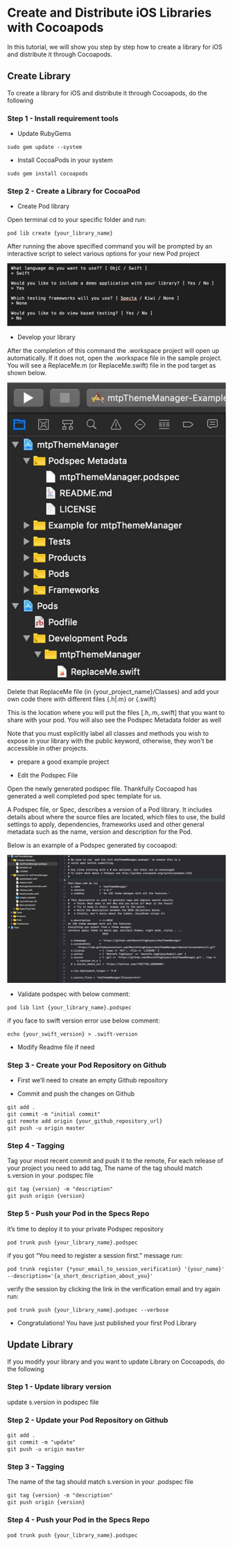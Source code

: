 # Create and Distribute iOS Libraries with Cocoapods

In this tutorial, we will show you step by step how to create a library for iOS and distribute it through Cocoapods.

## Create Library
To create a library for iOS and distribute it through Cocoapods, do the following

### Step 1 - Install requirement tools
- Update RubyGems

```
sudo gem update --system
```

- Install CocoaPods in your system

```
sudo gem install cocoapods
```

### Step 2 - Create a Library for CocoaPod
- Create Pod library

Open terminal cd to your specific folder and run:
```
pod lib create {your_library_name}
```
After running the above specified command you will be prompted by an interactive script to select various options for your new Pod project

![screen shots](screenshots/1.jpg)

- Develop your library

After the completion of this command the .workspace project will open up automatically. If it does not, open the .workspace file in the sample project. You will see a ReplaceMe.m (or ReplaceMe.swift) file in the pod target as shown below.

![screen shots](screenshots/2.jpg)

Delete that ReplaceMe file (in {your_project_name}/Classes) and add your own code there with different files {.h|.m} or {.swift}

This is the location where you will put the files [.h,.m,.swift] that you want to share with your pod. You will also see the Podspec Metadata folder as well

Note that you must explicitly label all classes and methods you wish to expose in your library with the public keyword, otherwise, they won't be accessible in other projects.

- prepare a good example project

- Edit the Podspec File

Open the newly generated podspec file. Thankfully Cocoapod has generated a well completed pod spec template for us.

A Podspec file, or Spec, describes a version of a Pod library. It includes details about where the source files are located, which files to use, the build settings to apply, dependencies, frameworks used and other general metadata such as the name, version and description for the Pod.

Below is an example of a Podspec generated by cocoapod:

![screen shots](screenshots/3.jpg)

- Validate podspec with below comment:

```
pod lib lint {your_library_name}.podspec 
```

if you face to swift version error use below comment:

```
echo {your_swift_version} > .swift-version 
```

- Modify Readme file if need

### Step 3 - Create your Pod Repository on Github
- First we’ll need to create an empty Github repository 

- Commit and push the changes on Github 

```
git add .
git commit -m "initial commit"
git remote add origin {your_github_repository_url}
git push -u origin master
```

### Step 4 - Tagging

Tag your most recent commit and push it to the remote, For each release of your project you need to add tag, The name of the tag should match s.version in your .podspec file

```
git tag {version} -m "description"
git push origin {version}
```

### Step 5 - Push your Pod in the Specs Repo
it’s time to deploy it to your private Podspec repository

```
pod trunk push {your_library_name}.podspec
```

if you got “You need to register a session first.” message run:

```
pod trunk register {*your_email_to_session_verification} '{your_name}' --description='{a_short_description_about_you}'
```

verify the session by clicking the link in the verification email and try again run: 

```
pod trunk push {your_library_name}.podspec --verbose
```

- Congratulations! You have just published your first Pod Library


## Update Library
If you modify your library and you want to update Library on Cocoapods, do the following

### Step 1 - Update library version
update s.version in podspec file

### Step 2 - Update your Pod Repository on Github
```
git add .
git commit -m "update"
git push -u origin master
```

### Step 3 - Tagging
The name of the tag should match s.version in your .podspec file

```
git tag {version} -m "description"
git push origin {version}
```

### Step 4 - Push your Pod in the Specs Repo
```
pod trunk push {your_library_name}.podspec
```

